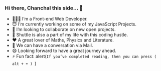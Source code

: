 ### Hi there, Chanchal this side... 👋

<!--
**chanchaltut/chanchaltut** is a ✨ _special_ ✨ repository because its `README.md` (this file) appears on your GitHub profile.

Here are some ideas to get you started:

- 🔭 I’m currently working on ...
- 🌱 I’m currently learning ...
- 👯 I’m looking to collaborate on ...
- 🤔 I’m looking for help with ...
- 💬 Ask me about ...
- 📫 How to reach me: ...
- 😄 Pronouns: ...
- ⚡ Fun fact: ...
-->
- 🙋🏻‍♂️ I’m a Front-end Web Developer.
- 😇 I’m currently working on some of my JavaScript Projects.
- 🌱 I’m looking to collaborate on new open projects.
- 🏸 Shuttle is also a part of my life with this coding hustle.
- ❤ A great lover of Maths, Physics and Literature.
- 💬 We can have a conversation via Mail.
- 😄 Looking forward to have a great journey ahead.
- ⚡ Fun fact: alert(`If you’ve completed reading, then you can press ( alt + ⬅ ) `)
